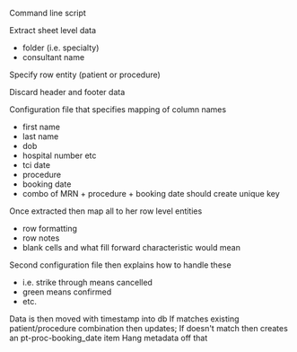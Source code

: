 Command line script

Extract sheet level data
- folder (i.e. specialty)
- consultant name

Specify row entity (patient or procedure)

Discard header and footer data

Configuration file that specifies mapping of column names
- first name
- last name
- dob
- hospital number etc
- tci date
- procedure
- booking date
- combo of MRN + procedure + booking date should create unique key

Once extracted then map all to her row level entities
- row formatting
- row notes
- blank cells and what fill forward characteristic would mean

Second configuration file then explains how to handle these
- i.e. strike through means cancelled
- green means confirmed
- etc.

Data is then moved with timestamp into db
If matches existing patient/procedure combination then updates;
If doesn't match then creates an pt-proc-booking_date item
Hang metadata off that
